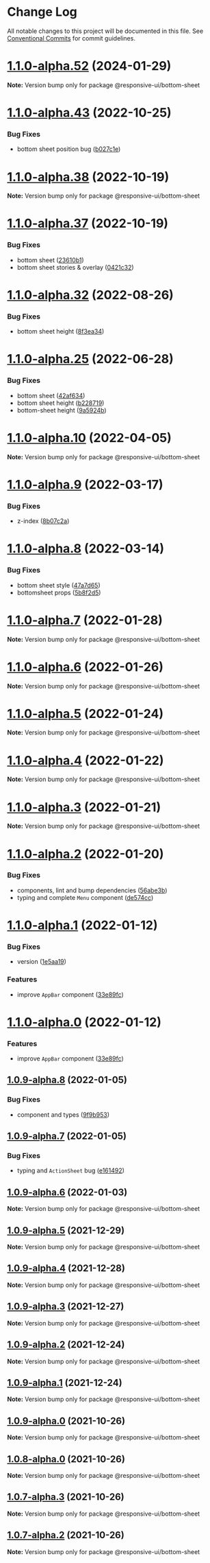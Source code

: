 # Change Log

All notable changes to this project will be documented in this file.
See [Conventional Commits](https://conventionalcommits.org) for commit guidelines.

# [1.1.0-alpha.52](https://github.com/wetix/responsive-ui/compare/v1.1.0-alpha.50...v1.1.0-alpha.52) (2024-01-29)

**Note:** Version bump only for package @responsive-ui/bottom-sheet





# [1.1.0-alpha.43](https://github.com/wetix/responsive-ui/compare/v1.1.0-alpha.42...v1.1.0-alpha.43) (2022-10-25)


### Bug Fixes

* bottom sheet position bug ([b027c1e](https://github.com/wetix/responsive-ui/commit/b027c1ed6203e146b45a6790d8bb3ccc77dbab04))





# [1.1.0-alpha.38](https://github.com/wetix/responsive-ui/compare/v1.1.0-alpha.37...v1.1.0-alpha.38) (2022-10-19)

**Note:** Version bump only for package @responsive-ui/bottom-sheet





# [1.1.0-alpha.37](https://github.com/wetix/responsive-ui/compare/v1.1.0-alpha.36...v1.1.0-alpha.37) (2022-10-19)


### Bug Fixes

* bottom sheet ([23610b1](https://github.com/wetix/responsive-ui/commit/23610b1c0118b5e066be18bfba73fbca5d74ee63))
* bottom sheet stories & overlay ([0421c32](https://github.com/wetix/responsive-ui/commit/0421c3287e585d8fcd6f30d6e1361ea2c57beafd))





# [1.1.0-alpha.32](https://github.com/wetix/responsive-ui/compare/v1.1.0-alpha.31...v1.1.0-alpha.32) (2022-08-26)


### Bug Fixes

* bottom sheet height ([8f3ea34](https://github.com/wetix/responsive-ui/commit/8f3ea34a249be3ac29dfa2e4ba021bc55abaeb31))





# [1.1.0-alpha.25](https://github.com/wetix/responsive-ui/compare/v1.1.0-alpha.24...v1.1.0-alpha.25) (2022-06-28)


### Bug Fixes

* bottom sheet ([42af634](https://github.com/wetix/responsive-ui/commit/42af634bdb5d0e79d563a461736971105b0dcda5))
* bottom sheet height ([b228719](https://github.com/wetix/responsive-ui/commit/b2287196645a492fbd3f46c519b77d0e742563d5))
* bottom-sheet height ([9a5924b](https://github.com/wetix/responsive-ui/commit/9a5924b9e7a4d58f5b8eace3674f08ad57fde354))





# [1.1.0-alpha.10](https://github.com/wetix/responsive-ui/compare/v1.1.0-alpha.9...v1.1.0-alpha.10) (2022-04-05)

**Note:** Version bump only for package @responsive-ui/bottom-sheet





# [1.1.0-alpha.9](https://github.com/wetix/responsive-ui/compare/v1.1.0-alpha.8...v1.1.0-alpha.9) (2022-03-17)


### Bug Fixes

* z-index ([8b07c2a](https://github.com/wetix/responsive-ui/commit/8b07c2a0d9b564435715c77c395179d4d8ad471b))





# [1.1.0-alpha.8](https://github.com/wetix/responsive-ui/compare/v1.1.0-alpha.7...v1.1.0-alpha.8) (2022-03-14)


### Bug Fixes

* bottom sheet style ([47a7d65](https://github.com/wetix/responsive-ui/commit/47a7d6522ef4383e8763022f00d5f2b952b9c175))
* bottomsheet props ([5b8f2d5](https://github.com/wetix/responsive-ui/commit/5b8f2d558b5f4e94a5ceee22061eceee89afe86a))





# [1.1.0-alpha.7](https://github.com/wetix/responsive-ui/compare/v1.1.0-alpha.6...v1.1.0-alpha.7) (2022-01-28)

**Note:** Version bump only for package @responsive-ui/bottom-sheet





# [1.1.0-alpha.6](https://github.com/wetix/responsive-ui/compare/v1.1.0-alpha.5...v1.1.0-alpha.6) (2022-01-26)

**Note:** Version bump only for package @responsive-ui/bottom-sheet





# [1.1.0-alpha.5](https://github.com/wetix/responsive-ui/compare/v1.1.0-alpha.4...v1.1.0-alpha.5) (2022-01-24)

**Note:** Version bump only for package @responsive-ui/bottom-sheet





# [1.1.0-alpha.4](https://github.com/wetix/responsive-ui/compare/v1.1.0-alpha.3...v1.1.0-alpha.4) (2022-01-22)

**Note:** Version bump only for package @responsive-ui/bottom-sheet





# [1.1.0-alpha.3](https://github.com/wetix/responsive-ui/compare/v1.1.0-alpha.2...v1.1.0-alpha.3) (2022-01-21)

**Note:** Version bump only for package @responsive-ui/bottom-sheet





# [1.1.0-alpha.2](https://github.com/wetix/responsive-ui/compare/v1.1.0-alpha.1...v1.1.0-alpha.2) (2022-01-20)


### Bug Fixes

* components, lint and bump dependencies ([56abe3b](https://github.com/wetix/responsive-ui/commit/56abe3b966be980ba751a425d81683bba51dca88))
* typing and complete `Menu` component ([de574cc](https://github.com/wetix/responsive-ui/commit/de574cc95c0a90708e792f10bd7bd0e3a0358796))





# [1.1.0-alpha.1](https://github.com/wetix/responsive-ui/compare/v1.0.9-alpha.8...v1.1.0-alpha.1) (2022-01-12)


### Bug Fixes

* version ([1e5aa19](https://github.com/wetix/responsive-ui/commit/1e5aa196516971ae58978f7c337c19e4c0545f81))


### Features

* improve `AppBar` component ([33e89fc](https://github.com/wetix/responsive-ui/commit/33e89fc20ec80f5fb8c2480c639ae934c5677751))





# [1.1.0-alpha.0](https://github.com/wetix/responsive-ui/compare/v1.0.9-alpha.8...v1.1.0-alpha.0) (2022-01-12)


### Features

* improve `AppBar` component ([33e89fc](https://github.com/wetix/responsive-ui/commit/33e89fc20ec80f5fb8c2480c639ae934c5677751))





## [1.0.9-alpha.8](https://github.com/wetix/responsive-ui/compare/v1.0.9-alpha.7...v1.0.9-alpha.8) (2022-01-05)


### Bug Fixes

* component and types ([9f9b953](https://github.com/wetix/responsive-ui/commit/9f9b95387fef610f35afa34ecfd096cbea8cc074))





## [1.0.9-alpha.7](https://github.com/wetix/responsive-ui/compare/v1.0.9-alpha.6...v1.0.9-alpha.7) (2022-01-05)


### Bug Fixes

* typing and `ActionSheet` bug ([e161492](https://github.com/wetix/responsive-ui/commit/e1614926cc52024ae86f8ead469fd7faf0d0a150))





## [1.0.9-alpha.6](https://github.com/wetix/responsive-ui/compare/v1.0.9-alpha.5...v1.0.9-alpha.6) (2022-01-03)

**Note:** Version bump only for package @responsive-ui/bottom-sheet





## [1.0.9-alpha.5](https://github.com/wetix/responsive-ui/compare/v1.0.9-alpha.4...v1.0.9-alpha.5) (2021-12-29)

**Note:** Version bump only for package @responsive-ui/bottom-sheet





## [1.0.9-alpha.4](https://github.com/wetix/responsive-ui/compare/v1.0.9-alpha.3...v1.0.9-alpha.4) (2021-12-28)

**Note:** Version bump only for package @responsive-ui/bottom-sheet





## [1.0.9-alpha.3](https://github.com/wetix/responsive-ui/compare/v1.0.9-alpha.2...v1.0.9-alpha.3) (2021-12-27)

**Note:** Version bump only for package @responsive-ui/bottom-sheet

## [1.0.9-alpha.2](https://github.com/wetix/responsive-ui/compare/v1.0.9-alpha.1...v1.0.9-alpha.2) (2021-12-24)

**Note:** Version bump only for package @responsive-ui/bottom-sheet

## [1.0.9-alpha.1](https://github.com/wetix/responsive-ui/compare/v1.0.9-alpha.0...v1.0.9-alpha.1) (2021-12-24)

**Note:** Version bump only for package @responsive-ui/bottom-sheet

## [1.0.9-alpha.0](https://github.com/wetix/responsive-ui/compare/v1.0.8-alpha.0...v1.0.9-alpha.0) (2021-10-26)

**Note:** Version bump only for package @responsive-ui/bottom-sheet

## [1.0.8-alpha.0](https://github.com/wetix/responsive-ui/compare/v1.0.7-alpha.3...v1.0.8-alpha.0) (2021-10-26)

**Note:** Version bump only for package @responsive-ui/bottom-sheet

## [1.0.7-alpha.3](https://github.com/wetix/responsive-ui/compare/v1.0.7-alpha.2...v1.0.7-alpha.3) (2021-10-26)

**Note:** Version bump only for package @responsive-ui/bottom-sheet

## [1.0.7-alpha.2](https://github.com/wetix/responsive-ui/compare/v1.0.7-alpha.1...v1.0.7-alpha.2) (2021-10-26)

**Note:** Version bump only for package @responsive-ui/bottom-sheet
